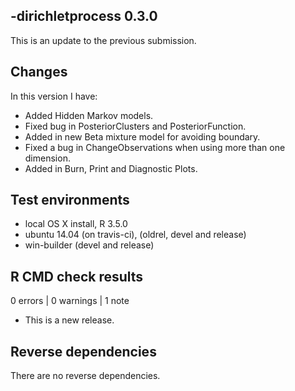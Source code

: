 -dirichletprocess 0.3.0
-----------------------

This is an update to the previous submission. 

## Changes
In this version I have:

* Added Hidden Markov models.
* Fixed bug in PosteriorClusters and PosteriorFunction.
* Added in new Beta mixture model for avoiding boundary. 
* Fixed a bug in ChangeObservations when using more than one dimension. 
* Added in Burn, Print and Diagnostic Plots.

## Test environments
* local OS X install, R 3.5.0
* ubuntu 14.04 (on travis-ci), (oldrel, devel and release)
* win-builder (devel and release)

## R CMD check results

0 errors | 0 warnings | 1 note

* This is a new release.

## Reverse dependencies

There are no reverse dependencies.
